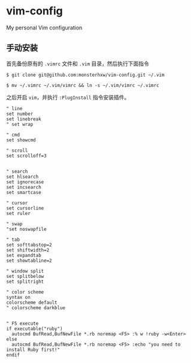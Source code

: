 # vim-config
My personal Vim configuration


## 手动安装

首先备份原有的 `.vimrc` 文件和 `.vim` 目录，然后执行下面指令

```shell
$ git clone git@github.com:monsterhxw/vim-config.git ~/.vim

$ mv ~/.vimrc ~/.vim/vimrc && ln -s ~/.vim/vimrc ~/.vimrc
```
之后开启 `vim`，并执行 `:PlugInstall` 指令安装插件。

```
" line 
set number
set linebreak
" set wrap

" cmd
set showcmd

" scroll
set scrolloff=3


" search
set hlsearch
set ignorecase
set incsearch
set smartcase

" cursor
set cursorline
set ruler

" swap
"set noswapfile

" tab
set softtabstop=2
set shiftwidth=2
set expandtab
set showtabline=2

" window split
set splitbelow
set splitright

" color scheme
syntax on
colorscheme default
" colorscheme darkblue


" F5 execute
if executable("ruby")
  autocmd BufRead,BufNewFile *.rb noremap <F5> :% w !ruby -w<Enter>
else
  autocmd BufRead,BufNewFile *.rb noremap <F5> :echo "you need to install Ruby first!"
endif

```

